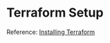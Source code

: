 # Terraform Setup

Reference: [Installing Terraform](https://developer.hashicorp.com/terraform/tutorials/aws-get-started/install-cli)

